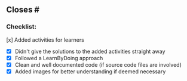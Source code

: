 ## Closes #<Issue No.>

<Put a x between the square brackets. Make sure you get them all>

### Checklist: 

[x] Added activities for learners
- [x] Didn't give the solutions to the added activities straight away
- [x] Followed a LearnByDoing approach
- [x] Clean and well documented code (if source code files are involved)
- [x] Added images for better understanding if deemed necessary
